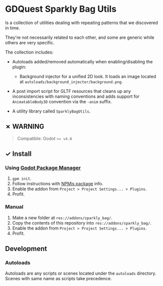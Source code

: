 # GDQuest Sparkly Bag Utils

Is a collection of utilities dealing with repeating patterns that we discovered in time.

They're not necessarily related to each other, and some are generic while others are very specific.

The collection includes:

- Autoloads added/removed automatically when enabling/disabling the plugin:

  - Background injector for a unified 2D look. It loads an image located at `autoloads/background_injector/background.png`.

- A post import script for GLTF resources that cleans up any inconsistencies with naming conventions and adds support for `AnimatableBody3D` convention via the `-anim` suffix.
- A utility library called `SparklyBagUtils`.

## ✗ WARNING

> Compatible: Godot `>= v4.0`

## ✓ Install

### Using [Godot Package Manager](https://github.com/godot-package-manager)

1. `gpm init`.
1. Follow instructions with [NPMjs package](https://www.npmjs.com/package/gdquest.sparkly_bag) info.
1. Enable the addon from `Project > Project Settings... > Plugins`.
1. Profit.

### Manual

1. Make a new folder at `res://addons/sparkly_bag/`.
1. Copy the contents of this repository into `res://addons/sparkly_bag/`.
1. Enable the addon from `Project > Project Settings... > Plugins`.
1. Profit.

## Development

### Autoloads

Autoloads are any scripts or scenes located under the `autoloads` directory. Scenes with same name as scripts take precedence.
